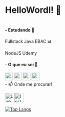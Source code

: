 # HelloWordl! 👋 <h1>
  
<h4>-  Estudando 📒</h4>
Fullstack Java EBAC 📊
<p>NodeJS Udemy <img src="https://cdn.jsdelivr.net/gh/devicons/devicon/icons/nodejs/nodejs-original.svg" width="15" height="15"/> 
<h4>-  O que eu sei 🤔</h4>
<div>
<img src="https://cdn.jsdelivr.net/gh/devicons/devicon/icons/html5/html5-original.svg" width="25" height="25"/>
<img src="https://cdn.jsdelivr.net/gh/devicons/devicon/icons/css3/css3-original.svg" width="25" height="25"/>
<img src="https://cdn.jsdelivr.net/gh/devicons/devicon/icons/lua/lua-original-wordmark.svg" width="25" height="25"/>
<img src="https://cdn.jsdelivr.net/gh/devicons/devicon/icons/microsoftsqlserver/microsoftsqlserver-plain.svg" width="25" height="25"/>



</div>
- 📫 Onde me procurar!
  <p>
<div>
  
[<img src='https://img.shields.io/badge/Instagram-E4405F?style=for-the-badge&logo=instagram&logoColor=white' alt='Linkedin' height='30'>](https://www.instagram.com/podecafe97/)[<img src='https://img.shields.io/badge/LinkedIn-0077B5?style=for-the-badge&logo=linkedin&logoColor=white' alt='Instagram' height='30'>](https://www.linkedin.com/in/luis-felipe-lapa-vasques-864b71a7/)
</div>
    
[![Top Langs](https://github-readme-stats.vercel.app/api/top-langs/?username=podecafezz)](https://github.com/anuraghazra/github-readme-stats)
